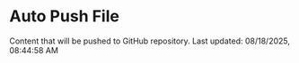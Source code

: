 # Auto Push File

Content that will be pushed to GitHub repository.
Last updated: 08/18/2025, 08:44:58 AM
